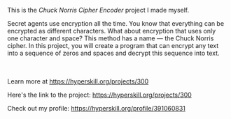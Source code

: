 This is the *Chuck Norris Cipher Encoder* project I made myself.


<p>Secret agents use encryption all the time. You know that everything can be encrypted as different characters. What about encryption that uses only one character and space? This method has a name — the Chuck Norris cipher. In this project, you will create a program that can encrypt any text into a sequence of zeros and spaces and decrypt this sequence into text.</p><br/><br/>Learn more at <a href="https://hyperskill.org/projects/300?utm_source=ide&utm_medium=ide&utm_campaign=ide&utm_content=project-card">https://hyperskill.org/projects/300</a>

Here's the link to the project: https://hyperskill.org/projects/300

Check out my profile: https://hyperskill.org/profile/391060831